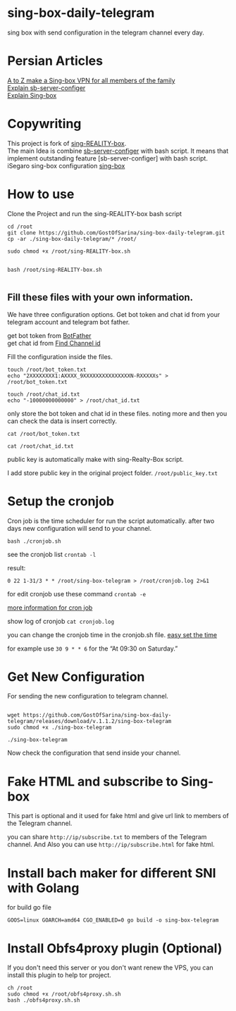 # sing-box-daily-telegram
sing box with send configuration in the telegram channel every day.


# Persian Articles
[A to Z make a Sing-box VPN for all members of the family](https://telegra.ph/A-to-Z-make-a-Sing-box-VPN-for-all-members-of-the-family-06-01)<br />
[Explain sb-server-configer](https://telegra.ph/Small-family-servers-05-17)<br />
[Explain Sing-box](https://telegra.ph/How-run-Reality-protocol-with-Xray-or-Sing-box-Core-with-iSegaro-04-18)

# Copywriting
This project is fork of [sing-REALITY-box](https://github.com/deathline94/sing-REALITY-Box).<br />
The main Idea is combine [sb-server-configer](https://github.com/hrostami/sb-server-configer) with bash script.
It means that implement outstanding feature [sb-server-configer] with bash script.
iSegaro sing-box configuration [sing-box](https://raw.githubusercontent.com/iSegaro/Sing-Box/main/sing-box_config.json)

# How to use
Clone the Project and run the sing-REALITY-box bash script

```
cd /root
git clone https://github.com/GostOfSarina/sing-box-daily-telegram.git
cp -ar ./sing-box-daily-telegram/* /root/
```

```
sudo chmod +x /root/sing-REALITY-box.sh


bash /root/sing-REALITY-box.sh


```



## Fill these files with your own information.


We have three configuration options. Get bot token and chat id from your telegram account and telegram bot father. <br />

get bot token from [BotFather](https://t.me/BotFather)<br />
get chat id from [Find Channel id](https://gist.github.com/mraaroncruz/e76d19f7d61d59419002db54030ebe35)


Fill the configuration inside the files.

```
touch /root/bot_token.txt
echo "2XXXXXXXX1:AXXXX_9XXXXXXXXXXXXXXXN-RXXXXXs" > /root/bot_token.txt

touch /root/chat_id.txt
echo "-10000000000000" > /root/chat_id.txt

```


only store the bot token and chat id in these files. noting more and then you can check the data is insert correctly.<br />


```cat /root/bot_token.txt```

```cat /root/chat_id.txt```




public key is automatically make with sing-Realty-Box script.<br />


I add store public key in the original project folder.
```/root/public_key.txt``` <br />



# Setup the cronjob
Cron job is the time scheduler for run the script automatically. after two days new configuration will send to your channel.


```
bash ./cronjob.sh
```



see the cronjob list
```crontab -l```

result:

```0 22 1-31/3 * * /root/sing-box-telegram > /root/cronjob.log 2>&1```



for edit cronjob use these command
```crontab -e```

[more information for cron job](https://www.youtube.com/watch?v=v952m13p-b4) 


show log of cronjob ``` cat cronjob.log ```

you can change the cronjob time in the cronjob.sh file. [easy set the time](https://crontab.guru/)


for example use ```30 9 * * 6``` for the “At 09:30 on Saturday.” 


# Get New Configuration

For sending the new configuration to telegram channel. 

```

wget https://github.com/GostOfSarina/sing-box-daily-telegram/releases/download/v.1.1.2/sing-box-telegram
sudo chmod +x ./sing-box-telegram

./sing-box-telegram
```

Now check the configuration that send inside your channel.

# Fake HTML and subscribe to Sing-box 
This part is optional and it used for fake html and give url link to members of the Telegram channel.


you can share ```http://ip/subscribe.txt``` to members of the Telegram channel.
And Also you can use ```http://ip/subscribe.html``` for fake html.



# Install bach maker for different SNI with Golang 

for build go file
```
GOOS=linux GOARCH=amd64 CGO_ENABLED=0 go build -o sing-box-telegram
```



# Install Obfs4proxy plugin (Optional)
If you don't need this server or you don't want renew the VPS, you can install this plugin to help tor project.

```
ch /root
sudo chmod +x /root/obfs4proxy.sh.sh
bash ./obfs4proxy.sh.sh
```
